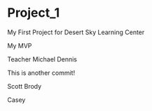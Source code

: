# Project_1
My First Project for Desert Sky Learning Center

My MVP

Teacher Michael Dennis

This is another commit!

Scott Brody

Casey
